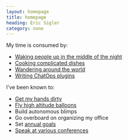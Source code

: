 ```yaml
---
layout: homepage
title: homepage
heading: Eric Sigler
category: none
---
```

My time is consumed by:

* [Waking people up in the middle of the night][1]
* [Cooking complicated dishes][2]
* [Wandering around the world][3]
* [Writing ChatOps plugins][6]

I've been known to:

* [Get my hands dirty][7]
* [Fly high altitude balloons][4]
* Build autonomous blimps
* Go overboard on organizing my office
* Set [annual goals][5]
* [Speak at various conferences][8]

[1]: http://www.pagerduty.com
[2]: /cooking.html
[3]: /travel.html
[4]: /balloon.html
[5]: /2014/01/01/goals/
[6]: /chatops.html
[7]: /gardening.html
[8]: /speaking.html
